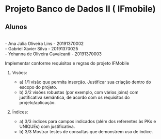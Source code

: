 # Projeto Banco de Dados II ( IFmobile)


<h2>Alunos</h2> <br>
    - Ana Júlia Oliveira Lins - 20191370002 <br>
    - Gabriel Xavier Silva - 20191370025 <br>
    - Yohanna de Oliveira Cavalcanti - 20191370003 <br>

Implementar conforme requisitos e regras do projeto IFMobile

1)	Visões:<br>
    - a) 1/1 visão que permita inserção. Justificar sua criação dentro do escopo do projeto. <br>
    - b) 2/2 visões robustas (por exemplo, com vários joins) com justificativa semântica, de acordo com os requisitos do projeto/aplicação.

2)	Índices:<br>
    - a) 3/3 índices para campos indicados (além dos referentes às PKs e UNIQUEs) com justificativa. <br>
    - b) 3/3 Mostrar testes de consultas que demonstrem uso de índice.  



